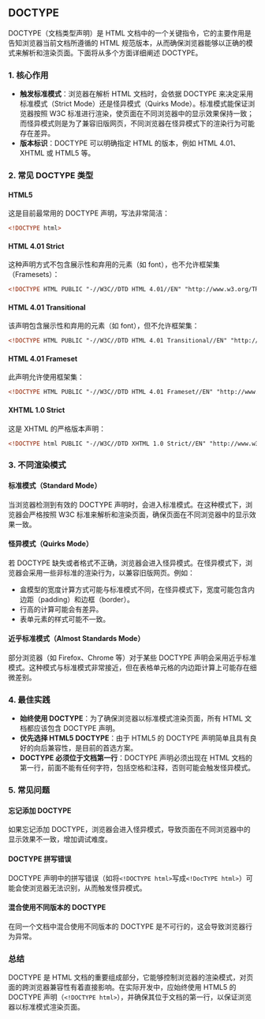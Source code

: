 ## DOCTYPE

DOCTYPE（文档类型声明）是 HTML 文档中的一个关键指令，它的主要作用是告知浏览器当前文档所遵循的 HTML 规范版本，从而确保浏览器能够以正确的模式来解析和渲染页面。下面将从多个方面详细阐述 DOCTYPE。

### 1. 核心作用

- **触发标准模式**：浏览器在解析 HTML 文档时，会依据 DOCTYPE 来决定采用标准模式（Strict Mode）还是怪异模式（Quirks Mode）。标准模式能保证浏览器按照 W3C 标准进行渲染，使页面在不同浏览器中的显示效果保持一致；而怪异模式则是为了兼容旧版网页，不同浏览器在怪异模式下的渲染行为可能存在差异。
- **版本标识**：DOCTYPE 可以明确指定 HTML 的版本，例如 HTML 4.01、XHTML 或 HTML5 等。

### 2. 常见 DOCTYPE 类型

#### HTML5

这是目前最常用的 DOCTYPE 声明，写法非常简洁：

```html
<!DOCTYPE html>
```

#### HTML 4.01 Strict

这种声明方式不包含展示性和弃用的元素（如 font），也不允许框架集（Framesets）：

```html
<!DOCTYPE HTML PUBLIC "-//W3C//DTD HTML 4.01//EN" "http://www.w3.org/TR/html4/strict.dtd">
```

#### HTML 4.01 Transitional

该声明包含展示性和弃用的元素（如 font），但不允许框架集：

```html
<!DOCTYPE HTML PUBLIC "-//W3C//DTD HTML 4.01 Transitional//EN" "http://www.w3.org/TR/html4/loose.dtd">
```

#### HTML 4.01 Frameset

此声明允许使用框架集：

```html
<!DOCTYPE HTML PUBLIC "-//W3C//DTD HTML 4.01 Frameset//EN" "http://www.w3.org/TR/html4/frameset.dtd">
```

#### XHTML 1.0 Strict

这是 XHTML 的严格版本声明：

```html
<!DOCTYPE html PUBLIC "-//W3C//DTD XHTML 1.0 Strict//EN" "http://www.w3.org/TR/xhtml1/DTD/xhtml1-strict.dtd">
```

### 3. 不同渲染模式

#### 标准模式（Standard Mode）

当浏览器检测到有效的 DOCTYPE 声明时，会进入标准模式。在这种模式下，浏览器会严格按照 W3C 标准来解析和渲染页面，确保页面在不同浏览器中的显示效果一致。

#### 怪异模式（Quirks Mode）

若 DOCTYPE 缺失或者格式不正确，浏览器会进入怪异模式。在怪异模式下，浏览器会采用一些非标准的渲染行为，以兼容旧版网页。例如：

- 盒模型的宽度计算方式可能与标准模式不同，在怪异模式下，宽度可能包含内边距（padding）和边框（border）。
- 行高的计算可能会有差异。
- 表单元素的样式可能不一致。

#### 近乎标准模式（Almost Standards Mode）

部分浏览器（如 Firefox、Chrome 等）对于某些 DOCTYPE 声明会采用近乎标准模式。这种模式与标准模式非常接近，但在表格单元格的内边距计算上可能存在细微差别。

### 4. 最佳实践

- **始终使用 DOCTYPE**：为了确保浏览器以标准模式渲染页面，所有 HTML 文档都应该包含 DOCTYPE 声明。
- **优先选择 HTML5 DOCTYPE**：由于 HTML5 的 DOCTYPE 声明简单且具有良好的向后兼容性，是目前的首选方案。
- **DOCTYPE 必须位于文档第一行**：DOCTYPE 声明必须出现在 HTML 文档的第一行，前面不能有任何字符，包括空格和注释，否则可能会触发怪异模式。

### 5. 常见问题

#### 忘记添加 DOCTYPE

如果忘记添加 DOCTYPE，浏览器会进入怪异模式，导致页面在不同浏览器中的显示效果不一致，增加调试难度。

#### DOCTYPE 拼写错误

DOCTYPE 声明中的拼写错误（如将`<!DOCTYPE html>`写成`<!DocTYPE html>`）可能会使浏览器无法识别，从而触发怪异模式。

#### 混合使用不同版本的 DOCTYPE

在同一个文档中混合使用不同版本的 DOCTYPE 是不可行的，这会导致浏览器行为异常。

### 总结

DOCTYPE 是 HTML 文档的重要组成部分，它能够控制浏览器的渲染模式，对页面的跨浏览器兼容性有着直接影响。在实际开发中，应始终使用 HTML5 的 DOCTYPE 声明（`<!DOCTYPE html>`），并确保其位于文档的第一行，以保证浏览器以标准模式渲染页面。